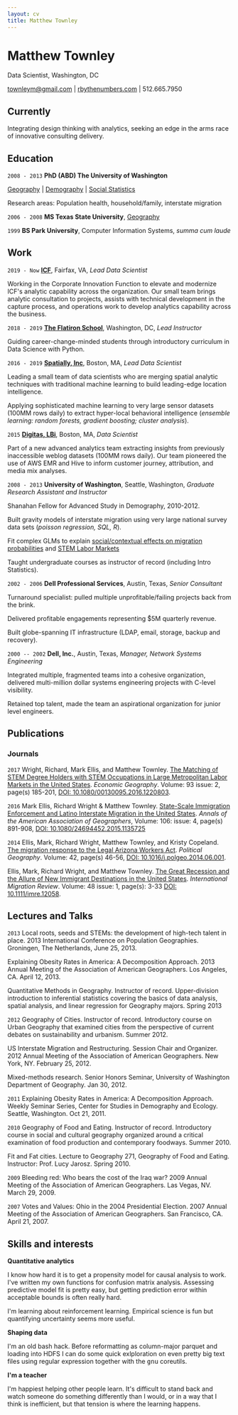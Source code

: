 ```yaml
---
layout: cv
title: Matthew Townley
---
```

# Matthew Townley
Data Scientist, Washington, DC

<div id="webaddress">
<a href="mailto:townleym@gmail.com">townleym@gmail.com</a> | <a href="http://rbythenumbers.com/">rbythenumbers.com</a> | 512.665.7950
</div>

## Currently

Integrating design thinking with analytics, seeking an edge in the arms race of innovative consulting delivery.


## Education
`2008 - 2013`
__PhD (ABD) The University of Washington__

[Geography](https://geography.washington.edu) | 
[Demography](https://csde.washington.edu/) | 
[Social Statistics](https://csss.washington.edu)

Research areas: Population health, household/family, interstate migration

`2006 - 2008`
__MS Texas State  University__, [Geography](https://www.geo.txstate.edu/)

`1999`
__BS Park University__, Computer Information Systems, *summa cum laude*

## Work

`2019 - Now`
__[ICF](https://www.icf.com/work/advisory/spark-labs)__, Fairfax, VA, *Lead Data Scientist*

Working in the Corporate Innovation Function to elevate and modernize ICF's analytic capability across the organization. Our small team brings analytic consultation to projects, assists with technical development in the capture process, and operations work to develop analytics capability across the business.

`2018 - 2019`
__[The Flatiron School](https://flatironschool.com/campuses/washington-dc)__, Washington, DC, *Lead Instructor*

Guiding career-change-minded students through introductory curriculum in Data Science with Python.

`2016 - 2019`
__[Spatially, Inc](https://spatiallyhealth.com/)__, Boston, MA, *Lead Data Scientist*

Leading a small team of data scientists who are merging spatial analytic techniques with traditional machine learning to build leading-edge location intelligence.

Applying sophisticated machine learning to very large sensor datasets (100MM rows daily) to extract hyper-local behavioral intelligence (*ensemble learning: random forests, gradient boosting; cluster analysis*).

`2015`
__[Digitas, LBi](https://www.digitas.com/en-us)__, Boston, MA, *Data Scientist*

Part of a new advanced analytics team extracting insights from previously inaccessible weblog datasets (100MM rows daily). Our team pioneered the use of AWS EMR and Hive to inform customer journey, attribution, and media mix analyses.

`2008 - 2013`
__University of Washington__, Seattle, Washington, *Graduate Research Assistant and Instructor*

Shanahan Fellow for Advanced Study in Demography, 2010-2012.

Built gravity models of interstate migration using very large national survey data sets (*poisson regression, SQL, R*).

Fit complex GLMs to explain [social/contextual effects on migration probabilities](https://doi.org/10.1016/j.polgeo.2014.06.001) and [STEM Labor Markets](https://www.tandfonline.com/doi/full/10.1080/00130095.2016.1220803)

Taught undergraduate courses as instructor of record (including Intro Statistics).

`2002 - 2006`
__Dell Professional Services__, Austin, Texas, *Senior Consultant*

Turnaround specialist: pulled multiple unprofitable/failing projects back from the brink.

Delivered profitable engagements representing \$̃5M quarterly revenue.

Built globe-spanning IT infrastructure (LDAP, email, storage, backup and recovery).

`2000 -- 2002`
__Dell, Inc.__, Austin, Texas, *Manager, Network Systems Engineering*

Integrated multiple, fragmented teams into a cohesive organization, delivered multi-million dollar systems engineering projects with C-level visibility.

Retained top talent, made the team an aspirational organization for junior level engineers.

## Publications

### Journals

`2017`
Wright, Richard, Mark Ellis, and Matthew Townley. [The Matching of STEM Degree Holders with STEM Occupations in Large Metropolitan Labor Markets in the United States](https://doi.org/10.1080/00130095.2016.1220803). *Economic Geography*. Volume: 93 issue: 2, page(s) 185-201, [DOI: 10.1080/00130095.2016.1220803](https://doi.org/10.1080/00130095.2016.1220803).

`2016`
Mark Ellis, Richard Wright & Matthew Townley. [State-Scale Immigration Enforcement and Latino Interstate Migration in the United States](https://doi.org/10.1080/24694452.2015.1135725). *Annals of the American Association of Geographers*, Volume: 106: issue: 4, page(s) 891-908, [DOI: 10.1080/24694452.2015.1135725](https://doi.org/10.1080/24694452.2015.1135725)

`2014`
Ellis, Mark, Richard Wright, Matthew Townley, and Kristy Copeland. [The migration response to the Legal Arizona Workers Act](https://doi.org/10.1016/j.polgeo.2014.06.001). *Political Geography*. Volume: 42, page(s) 46-56, [DOI: 10.1016/j.polgeo.2014.06.001](https://doi.org/10.1016/j.polgeo.2014.06.001).

Ellis, Mark, Richard Wright, and Matthew Townley. [The Great Recession and the Allure of New Immigrant Destinations in the United States](https://doi.org/10.1111%2Fimre.12058). *International Migration Review*. Volume: 48 issue: 1, page(s): 3-33 [DOI: 10.1111/imre.12058](https://doi.org/10.1111/imre.12058).

## Lectures and Talks

`2013`
Local roots, seeds and STEMs:  the development of high-tech talent in place. 2013 International Conference on Population Geographies. Groningen, The Netherlands, June 25, 2013.

Explaining Obesity Rates in America: A Decomposition Approach. 2013 Annual Meeting of the Association of American Geographers. Los Angeles, CA. April 12, 2013.

Quantitative Methods in Geography. Instructor of record. Upper-division introduction to inferential statistics covering the basics of data analysis, spatial analysis, and linear regression for Geography majors. Spring 2013

`2012`
Geography of Cities. Instructor of record. Introductory course on Urban Geography that examined cities from the perspective of current debates on sustainability and urbanism. Summer 2012.

US Interstate Migration and Restructuring. Session Chair and Organizer. 2012 Annual Meeting of the Association of American Geographers. New York, NY. February 25, 2012.

Mixed-methods research. Senior Honors Seminar, University of Washington Department of Geography. Jan 30, 2012.

`2011`
Explaining Obesity Rates in America: A Decomposition Approach.  Weekly Seminar Series, Center for Studies in Demography and Ecology. Seattle, Washington. Oct 21, 2011. 

`2010`
Geography of Food and Eating. Instructor of record. Introductory course in social and cultural geography organized around a critical examination of food production and contemporary foodways. Summer 2010.

Fit and Fat cities. Lecture to Geography 271, Geography of Food and Eating.  Instructor: Prof. Lucy Jarosz. Spring 2010.

`2009`
Bleeding red: Who bears the cost of the Iraq war? 2009 Annual Meeting of the Association of American Geographers. Las Vegas, NV. March 29, 2009.

`2007`
Votes and Values: Ohio in the 2004 Presidential Election. 2007 Annual Meeting of the Association of American Geographers.  San Francisco, CA.  April 21, 2007.

## Skills and interests

__Quantitative analytics__

I know how hard it is to get a propensity model for causal analysis to work. I've written my own functions for confusion matrix analysis. Assessing predictive model fit is pretty easy, but getting prediction error within acceptable bounds is often really hard.

I'm learning about reinforcement learning. Empirical science is fun but quantifying uncertainty seems more useful.

__Shaping data__

I'm an old bash hack. Before reformatting as column-major parquet and loading into HDFS I can do some quick exlploration on even pretty big text files using regular expression together with the <span id="codeblock" style="font-family:monospace">gnu</span> coreutils.

__I'm a teacher__

I'm happiest helping other people learn. It's difficult to stand back and watch someone do something differently than I would, or in a way that I think is inefficient, but that tension is where the learning happens.




